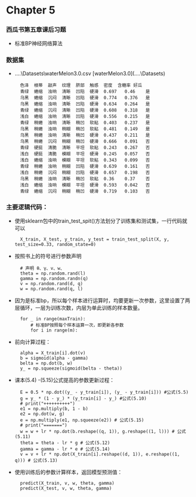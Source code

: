 # Chapter 5 

### 西瓜书第五章课后习题
- 标准BP神经网络算法

### 数据集
- ..\..\Datasets\waterMelon3.0.csv
[waterMelon3.0](..\..\Datasets\)

        色泽	根蒂	敲声	纹理	脐部	触感	密度	含糖率	好瓜
        青绿	蜷缩	浊响	清晰	凹陷	硬滑	0.697	0.46	是
        乌黑	蜷缩	沉闷	清晰	凹陷	硬滑	0.774	0.376	是
        乌黑	蜷缩	浊响	清晰	凹陷	硬滑	0.634	0.264	是
        青绿	蜷缩	沉闷	清晰	凹陷	硬滑	0.608	0.318	是
        浅白	蜷缩	浊响	清晰	凹陷	硬滑	0.556	0.215	是
        青绿	稍蜷	浊响	清晰	稍凹	软粘	0.403	0.237	是
        乌黑	稍蜷	浊响	稍糊	稍凹	软粘	0.481	0.149	是
        乌黑	稍蜷	浊响	清晰	稍凹	硬滑	0.437	0.211	是
        乌黑	稍蜷	沉闷	稍糊	稍凹	硬滑	0.666	0.091	否
        青绿	硬挺	清脆	清晰	平坦	软粘	0.243	0.267	否
        浅白	硬挺	清脆	模糊	平坦	硬滑	0.245	0.057	否
        浅白	蜷缩	浊响	模糊	平坦	软粘	0.343	0.099	否
        青绿	稍蜷	浊响	稍糊	凹陷	硬滑	0.639	0.161	否
        浅白	稍蜷	沉闷	稍糊	凹陷	硬滑	0.657	0.198	否
        乌黑	稍蜷	浊响	清晰	稍凹	软粘	0.36	0.37	否
        浅白	蜷缩	浊响	模糊	平坦	硬滑	0.593	0.042	否
        青绿	蜷缩	沉闷	稍糊	稍凹	硬滑	0.719	0.103	否

### 主要逻辑代码：

- 使用sklearn包中的train_test_spit()方法划分了训练集和测试集，一行代码就可以

        X_train, X_test, y_train, y_test = train_test_split(X, y, test_size=0.33, random_state=0)

- 按照书上的符号进行参数声明

        # 声明 θ、γ、v、w、
        theta = np.random.rand(l)
        gamma = np.random.randn(q)
        v = np.random.rand(d, q)
        w = np.random.rand(q, l)

- 因为是标准bp，所以每个样本进行运算时，均要更新一次参数，这里设置了两层循环，一层为训练次数，内层为单此训练的样本数量。

        for _ in range(maxTrain):
            # 标准BP按照每个样本运算一次，即更新各参数
            for i in range(m):
            
- 前向计算过程：

        alpha = X_train[i].dot(v)
        b = sigmoid(alpha - gamma)
        belta = np.dot(b, w)
        y_ = np.squeeze(sigmoid(belta - theta))
        
- 课本(5.4) -(5.15)公式提高的参数更新过程：

        E = 0.5 * np.dot((y_ - y_train[i]), (y_ - y_train[i])) #公式(5.5)
        g = y_ * (1 - y_) * (y_train[i] - y_) #公式(5.10)
        # print("++++++++++")
        e1 = np.multiply(b, 1 - b)
        e2 = np.dot(w, g)
        e = np.multiply(e1, np.squeeze(e2)) # 公式(5.15)
        # print("=======")
        w = w + lr * np.dot(b.reshape((q, 1)), g.reshape((1, l))) # 公式(5.11)
        theta = theta - lr * g # 公式(5.12)
        gamma = gamma - lr * e # 公式(5.14)
        v = v + lr * np.dot(X_train[i].reshape((d, 1)), e.reshape((1, q))) # 公式(5.13)

- 使用训练后的参数计算样本，返回模型预测值：

        predict(X_train, v, w, theta, gamma)
        predict(X_test, v, w, theta, gamma)